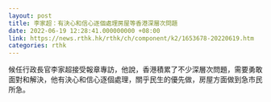 ```yaml
---
layout: post
title: 李家超：有決心和信心逐個處理房屋等香港深層次問題
date: 2022-06-19 12:28:41.000000000 +08:00
link: https://news.rthk.hk/rthk/ch/component/k2/1653678-20220619.htm
categories: rthk
---
```


候任行政長官李家超接受報章專訪，他說，香港積累了不少深層次問題，需要勇敢面對和解決，他有決心和信心逐個處理，關乎民生的優先做，房屋方面做到急市民所急。
